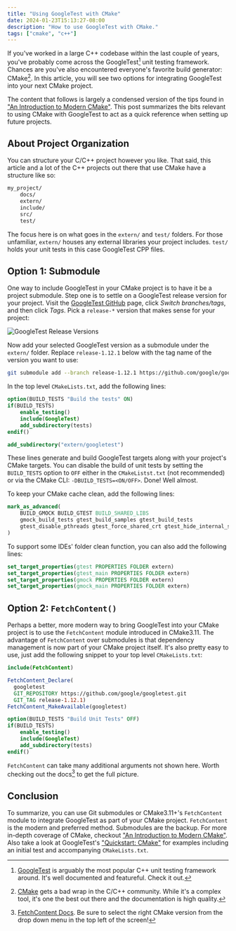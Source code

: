 ```yaml
---
title: "Using GoogleTest with CMake"
date: 2024-01-23T15:13:27-08:00
description: "How to use GoogleTest with CMake."
tags: ["cmake", "c++"]
---
```


If you've worked in a large C++ codebase within the last couple of years, you've
probably come across the GoogleTest[^1] unit testing framework. Chances are
you've also encountered everyone's favorite build generator: CMake[^2]. In this
article, you will see two options for integrating GoogleTest into your next
CMake project.

The content that follows is largely a condensed version of the tips found in
["An Introduction to Modern CMake"][3]. This post summarizes the bits relevant
to using CMake with GoogleTest to act as a quick reference when setting up
future projects.

## About Project Organization

You can structure your C/C++ project however you like. That said, this article
and a lot of the C++ projects out there that use CMake have a structure like so:

```bash
my_project/
    docs/
    extern/
    include/
    src/
    test/
```

The focus here is on what goes in the `extern/` and `test/` folders. For those
unfamiliar, `extern/` houses any external libraries your project includes.
`test/` holds your unit tests in this case GoogleTest CPP files.

## Option 1: Submodule

One way to include GoogleTest in your CMake project is to have it be a project
submodule. Step one is to settle on a GoogleTest release version for your
project. Visit the [GoogleTest GitHub][1] page, click *Switch branches/tags*,
and then click *Tags*. Pick a `release-*` version that makes sense for your
project:

![GoogleTest Release Versions](/posts/using-googletest-with-cmake/gtest-releases.png#center)

Now add your selected GoogleTest version as a submodule under the `extern/`
folder. Replace `release-1.12.1` below with the tag name of the version you want
to use:

```bash
git submodule add --branch release-1.12.1 https://github.com/google/googletest.git extern
```

In the top level `CMakeLists.txt`, add the following lines:

```cmake
option(BUILD_TESTS "Build the tests" ON)
if(BUILD_TESTS)
    enable_testing()
    include(GoogleTest)
    add_subdirectory(tests)
endif()

add_subdirectory("extern/googletest")
```

These lines generate and build GoogleTest targets along with your project's
CMake targets. You can disable the build of unit tests by setting the
`BUILD_TESTS` option to `OFF` either in the `CMakeListst.txt` (not recommended)
or via the CMake CLI: `-DBUILD_TESTS=<ON/OFF>`. Done! Well almost.

To keep your CMake cache clean, add the following lines:

```cmake
mark_as_advanced(
    BUILD_GMOCK BUILD_GTEST BUILD_SHARED_LIBS
    gmock_build_tests gtest_build_samples gtest_build_tests
    gtest_disable_pthreads gtest_force_shared_crt gtest_hide_internal_symbols
)
```

To support some IDEs' folder clean function, you can also add the following
lines:

```cmake
set_target_properties(gtest PROPERTIES FOLDER extern)
set_target_properties(gtest_main PROPERTIES FOLDER extern)
set_target_properties(gmock PROPERTIES FOLDER extern)
set_target_properties(gmock_main PROPERTIES FOLDER extern)
```

## Option 2: `FetchContent()`

Perhaps a better, more modern way to bring GoogleTest into your CMake project
is to use the `FetchContent` module introduced in CMake3.11. The advantage of
`FetchContent` over submodules is that dependency management is now part of
your CMake project itself. It's also pretty easy to use, just add the following
snippet to your top level `CMakeLists.txt`:

```cmake
include(FetchContent)

FetchContent_Declare(
  googletest
  GIT_REPOSITORY https://github.com/google/googletest.git
  GIT_TAG release-1.12.1)
FetchContent_MakeAvailable(googletest)

option(BUILD_TESTS "Build Unit Tests" OFF)
if(BUILD_TESTS)
    enable_testing()
    include(GoogleTest)
    add_subdirectory(tests)
endif()
```

`FetchContent` can take many additional arguments not shown here. Worth checking
out the docs[^3] to get the full picture.

## Conclusion

To summarize, you can use Git submodules or CMake3.11+'s `FetchContent` module
to integrate GoogleTest as part of your CMake project. `FetchContent` is the
modern and preferred method. Submodules are the backup. For more in-depth
coverage of CMake, checkout ["An Introduction to Modern CMake"][3]. Also take a
look at GoogleTest's ["Quickstart: CMake"][5] for examples including an initial
test and accompanying `CMakeLists.txt`.

[1]: https://github.com/google/googletest
[2]: https://cmake.org/getting-started/
[3]: https://cliutils.gitlab.io/modern-cmake/
[4]: https://cmake.org/cmake/help/latest/module/FetchContent.html
[5]: https://google.github.io/googletest/quickstart-cmake.html

[^1]: [GoogleTest][1] is arguably the most popular C++ unit testing framework
    around. It's well documented and featureful. Check it out.
[^2]: [CMake][2] gets a bad wrap in the C/C++ community. While it's a complex
    tool, it's one the best out there and the documentation is high quality.
[^3]: [FetchContent Docs][4]. Be sure to select the right CMake version from the
    drop down menu in the top left of the screen!

